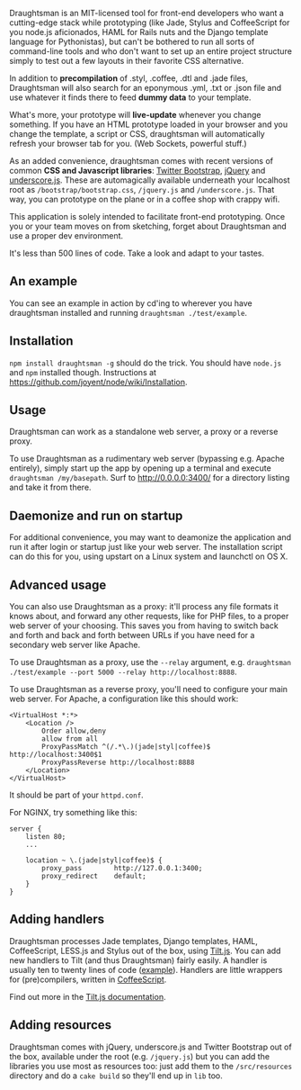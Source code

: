 Draughtsman is an MIT-licensed tool for front-end developers who want a cutting-edge stack while prototyping (like Jade, Stylus and CoffeeScript for you node.js aficionados, HAML for Rails nuts and the Django template language for Pythonistas), but can't be bothered to run all sorts of command-line tools and who don't want to set up an entire project structure simply to test out a few layouts in their favorite CSS alternative.

In addition to **precompilation** of .styl, .coffee, .dtl and .jade files, Draughtsman will also search for an eponymous .yml, .txt or .json file and use whatever it finds there to feed **dummy data** to your template.

What's more, your prototype will **live-update** whenever you change something. If you have an HTML prototype loaded in your browser and you change the template, a script or CSS, draughtsman will automatically refresh your browser tab for you. (Web Sockets, powerful stuff.)

As an added convenience, draughtsman comes with recent versions of common **CSS and Javascript libraries**: [Twitter Bootstrap](http://twitter.github.com/bootstrap/), [jQuery](http://jquery.com/) and [underscore.js](http://documentcloud.github.com/underscore/). These are automagically available underneath your localhost root as `/bootstrap/bootstrap.css`, `/jquery.js` and `/underscore.js`. That way, you can prototype on the plane or in a coffee shop with crappy wifi.

This application is solely intended to facilitate front-end prototyping. Once you or your team moves on from sketching, forget about Draughtsman and use a proper dev environment.

It's less than 500 lines of code. Take a look and adapt to your tastes.

## An example

You can see an example in action by cd'ing to wherever you have draughtsman installed and
running `draughtsman ./test/example`.

## Installation

`npm install draughtsman -g` should do the trick. You should have `node.js` and `npm` installed though. Instructions at https://github.com/joyent/node/wiki/Installation.

## Usage

Draughtsman can work as a standalone web server, a proxy or a reverse proxy.

To use Draughtsman as a rudimentary web server (bypassing e.g. Apache entirely), simply start up the app by opening up a terminal and execute `draughtsman /my/basepath`. Surf to http://0.0.0.0:3400/ for a directory listing and take it from there.

## Daemonize and run on startup

For additional convenience, you may want to deamonize the application and run it after login or startup just like your web server. The installation script can do this for you, using upstart on a Linux system and launchctl on OS X.

## Advanced usage

You can also use Draughtsman as a proxy: it'll process any file formats it knows about, and forward any other requests, like for PHP files, to a proper web server of your choosing. This saves you from having to switch back and forth and back and forth between URLs if you have need for a secondary web server like Apache.

To use Draughtsman as a proxy, use the `--relay` argument, e.g. `draughtsman ./test/example --port 5000 --relay http://localhost:8888`.

To use Draughtsman as a reverse proxy, you'll need to configure your main web server. For Apache, a configuration like this should work:

    <VirtualHost *:*>
        <Location />
            Order allow,deny
            allow from all
            ProxyPassMatch ^(/.*\.)(jade|styl|coffee)$ http://localhost:3400$1
            ProxyPassReverse http://localhost:8888
        </Location>
    </VirtualHost>

It should be part of your `httpd.conf`.

For NGINX, try something like this: 

    server {
        listen 80;
        ...
    
        location ~ \.(jade|styl|coffee)$ {
            proxy_pass        http://127.0.0.1:3400;
            proxy_redirect    default;
        }
    }

## Adding handlers

Draughtsman processes Jade templates, Django templates, HAML, CoffeeScript, LESS.js and Stylus out of the box, using [Tilt.js](https://github.com/stdbrouw/tilt.js). You can add new handlers to Tilt (and thus Draughtsman) fairly easily. A handler is usually ten to twenty lines of code ([example](https://github.com/stdbrouw/tilt.js/blob/master/src/handlers/haml.coffee)). Handlers are little wrappers for (pre)compilers, written in [CoffeeScript](http://coffeescript.org/).

Find out more in the [Tilt.js documentation](https://github.com/stdbrouw/tilt.js/blob/master/README.md).

## Adding resources

Draughtsman comes with jQuery, underscore.js and Twitter Bootstrap out of the box, available under the root (e.g. `/jquery.js`) but you can add the libraries you use most as resources too: just add them to the `/src/resources` directory and do a `cake build` so they'll end up in `lib` too.
